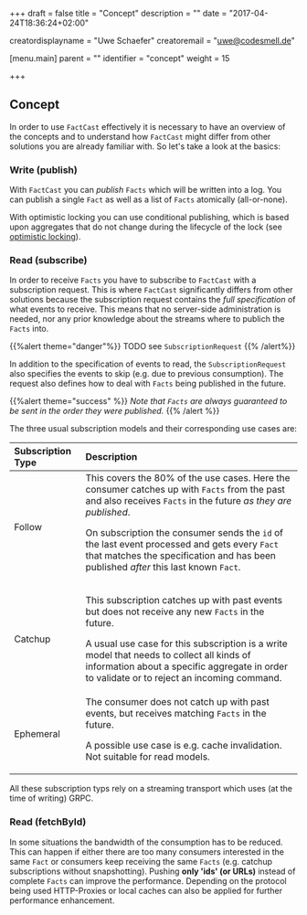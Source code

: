 +++
draft = false
title = "Concept"
description = ""
date = "2017-04-24T18:36:24+02:00"

creatordisplayname = "Uwe Schaefer"
creatoremail = "uwe@codesmell.de"

[menu.main]
parent = ""
identifier = "concept"
weight = 15

+++

## Concept

In order to use `FactCast` effectively it is necessary to have an overview of the concepts and to understand how `FactCast` might differ from other solutions you are already familiar with. So let's take a look at the basics:

### Write (publish)

With `FactCast` you can *publish* `Facts` which will be written into a log. You can publish a single `Fact` as well as a list of `Facts` atomically (all-or-none).

With optimistic locking you can use conditional publishing, which is based upon aggregates that do not change during the lifecycle of the lock (see [optimistic locking](/usage/java/optimistic_locking.md)).

### Read (subscribe)

In order to receive `Facts` you have to subscribe to `FactCast` with a subscription request. This is where `FactCast` significantly differs from other solutions because the subscription request contains the *full specification* of what events to receive. This means that no server-side administration is needed, nor any prior knowledge about the streams where to publich the `Facts` into.

{{%alert theme="danger"%}} TODO see `SubscriptionRequest` {{% /alert%}}

In addition to the specification of events to read, the `SubscriptionRequest` also specifies the events to skip (e.g. due to previous consumption). The request also defines how to deal with `Facts` being published in the future.

{{%alert theme="success" %}} *Note that `Facts` are always guaranteed to be sent in the order they were published.* {{% /alert %}}

The three usual subscription models and their corresponding use cases are:

| Subscription Type | Description |
|:--|:--|
| Follow | This covers the 80% of the use cases. Here the consumer catches up with `Facts` from the past and also receives `Facts` in the future *as they are published*. <p>On subscription the consumer sends the `id` of the last event processed and gets every `Fact` that matches the specification and has been published *after* this last known `Fact`.</p>|
| Catchup | <p>This subscription catches up with past events but does not receive any new `Facts` in the future.</p> <p>A usual use case for this subscription is a write model that needs to collect all kinds of information about a specific aggregate in order to validate or to reject an incoming command.</p>|
| Ephemeral | The consumer does not catch up with past events, but receives matching `Facts` in the future. <p>A possible use case is e.g. cache invalidation. Not suitable for read models.</p> |

All these subscription typs rely on a streaming transport which uses (at the time of writing) GRPC.

### Read (fetchById)

In some situations the bandwidth of the consumption has to be reduced. This can happen if either there are too many consumers interested in the same `Fact` or consumers keep receiving the same `Facts` (e.g. catchup subscriptions without snapshotting). Pushing **only 'ids' (or URLs)** instead of complete `Facts` can improve the performance. Depending on the protocol being used HTTP-Proxies or local caches can also be applied for further performance enhancement.
